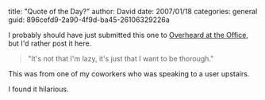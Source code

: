 
title: "Quote of the Day?"
author: David
date: 2007/01/18
categories: general
guid: 896cefd9-2a90-4f9d-ba45-26106329226a

I probably should have just submitted this one to [Overheard at the Office](http://www.overheardintheoffice.com/), but I'd rather post it here. 

> "It's not that I'm lazy, it's just that I want to be thorough." 

This was from one of my coworkers who was speaking to a user upstairs. 

I found it hilarious.

